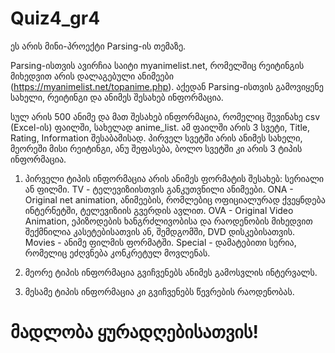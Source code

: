 # Quiz4_gr4
ეს არის მინი-პროექტი Parsing-ის თემაზე.

Parsing-ისთვის ავირჩია საიტი myanimelist.net, რომელშიც რეიტინგის მიხედვით არის დალაგებული ანიმეები (https://myanimelist.net/topanime.php). აქედან Parsing-ისთვის გამოვიყენე სახელი, რეიტინგი და ანიმეს შესახებ ინფორმაცია.

სულ არის 500 ანიმე და მათ შესახებ ინფორმაცია, რომელიც შევინახე csv (Excel-ის) ფაილში, სახელად anime_list. ამ ფაილში არის 3 სვეტი, Title, Rating, Information შესაბამისად.
პირველ სვეტში არის ანიმეს სახელი, მეორეში მისი რეიტინგი, ანუ შეფასება, ბოლო სვეტში კი არის 3 ტიპის ინფორმაცია.

1. პირველი ტიპის ინფორმაცია არის ანიმეს ფორმატის შესახებ: სერიალი ან ფილმი.
TV - ტელევიზიისთვის განკუთვნილი ანიმეები.
ONA - Original net animation, ანიმეების, რომლებიც ოფიციალურად ქვეყნდება ინტერნეტში, ტელევიზიის გვერდის ავლით.
OVA - Original Video Animation, ეპიზოდების ხანგრძლივობისა და რაოდენობის მიხედვით შექმნილია კასეტებისათვის ან, შემდგომში, DVD დისკებისათვის.
Movies - ანიმე ფილმის ფორმატში.
Special - დამატებითი სერია, რომელიც ეძღვნება კონკრეტულ მოვლენას.

2. მეორე ტიპის ინფორმაცია გვიჩვენებს ანიმეს გამოსვლის ინტერვალს.

3. მესამე ტიპის ინფორმაცია კი გვიჩვენებს წევრების რაოდენობას.

# მადლობა ყურადღებისათვის!
